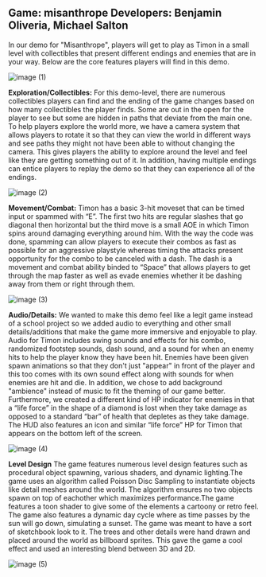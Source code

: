 Game: misanthrope
Developers: Benjamin Oliveria, Michael Salton
----------------

In our demo for "Misanthrope", players will get to play as Timon in a small level with collectibles that present different endings and enemies that are in your way. Below are the core features players will find in this demo.

![image (1)](https://github.com/michaelsalton/misanthrope/assets/58754252/838674ca-e585-4348-ad85-3db4edb9a169)


**Exploration/Collectibles:**
For this demo-level, there are numerous collectibles players can find and the ending of the game changes based on how many collectibles the player finds. Some are out in the open for the player to see but some are hidden in paths that deviate from the main one. To help players explore the world more, we have a camera system that allows players to rotate it so that they can view the world in different ways and see paths they might not have been able to without changing the camera. This gives players the ability to explore around the level and feel like they are getting something out of it. In addition, having multiple endings can entice players to replay the demo so that they can experience all of the endings.

![image (2)](https://github.com/michaelsalton/misanthrope/assets/58754252/3b561e35-0e72-4e61-a250-1e3a42a746c8)


**Movement/Combat:**
Timon has a basic 3-hit moveset that can be timed input or spammed with “E”. The first two hits are regular slashes that go diagonal then horizontal but the third move is a small AOE in which Timon spins around damaging everything around him. With the way the code was done, spamming can allow players to execute their combos as fast as possible for an aggressive playstyle whereas timing the attacks present opportunity for the combo to be canceled with a dash. The dash is a movement and combat ability binded to “Space” that allows players to get through the map faster as well as evade enemies whether it be dashing away from them or right through them. 

![image (3)](https://github.com/michaelsalton/misanthrope/assets/58754252/c8e7c097-2f0a-4348-9d12-a234d7c52510)


**Audio/Details:**
We wanted to make this demo feel like a legit game instead of a school project so we added audio to everything and other small details/additions that make the game more immersive and enjoyable to play. Audio for Timon includes swing sounds and effects for his combo, randomized footstep sounds, dash sound, and a sound for when an enemy hits to help the player know they have been hit. Enemies have been given spawn animations so that they don't just "appear" in front of the player and this too comes with its own sound effect along with sounds for when enemies are hit and die. In addition, we chose to add background "ambience" instead of music to fit the theming of our game better. Furthermore, we created a different kind of HP indicator for enemies in that a “life force” in the shape of a diamond is lost when they take damage as opposed to a standard “bar” of health that depletes as they take damage. The HUD also features an icon and similar “life force” HP for Timon that appears on the bottom left of the screen.

![image (4)](https://github.com/michaelsalton/misanthrope/assets/58754252/268f6ffb-a3f3-4dd7-bbde-2303711ee3a2)


**Level Design**
The game features numerous level design features such as procedural object spawning, various shaders, and dynamic lighting.The game uses an algorithm called Poisson Disc Sampling to instantiate objects like detail meshes around the world. The algorithm ensures no two objects spawn on top of eachother which maximizes performance.The game features a toon shader to give some of the elements a cartoony or retro feel. The game also features a dynamic day cycle where as time passes by the sun will go down, simulating a sunset. The game was meant to have a sort of sketchbook look to it. The trees and other details were hand drawn and placed around the world as billboard sprites. This gave the game a cool effect and used an interesting blend between 3D and 2D.

![image (5)](https://github.com/michaelsalton/misanthrope/assets/58754252/9d586091-7204-4d11-932a-e41599c7dd7a)
